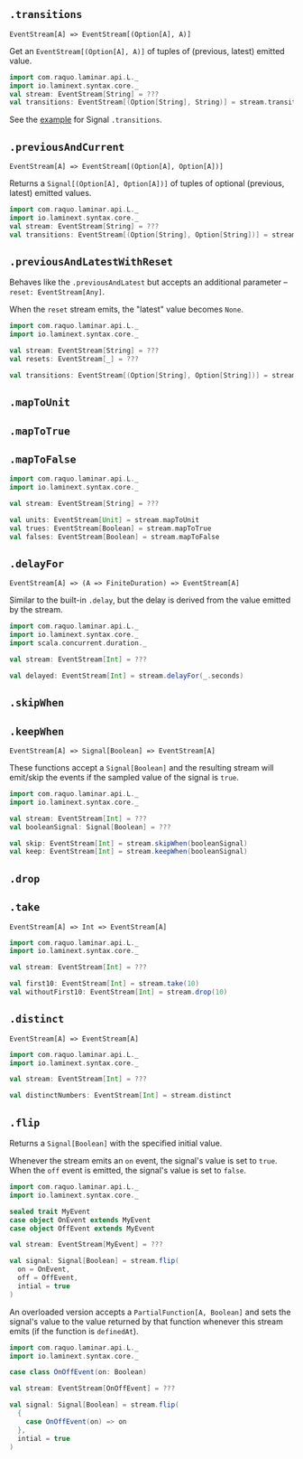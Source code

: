 ## `.transitions`

`EventStream[A] => EventStream[(Option[A], A)]`

Get an `EventStream[(Option[A], A)]` of tuples of (previous, latest) emitted value.

```scala
import com.raquo.laminar.api.L._
import io.laminext.syntax.core._
val stream: EventStream[String] = ???
val transitions: EventStream[(Option[String], String)] = stream.transitions
```

See the [example](/core/example-signal-transitions) for Signal `.transitions`.

## `.previousAndCurrent`

`EventStream[A] => EventStream[(Option[A], Option[A])]`

Returns a `Signal[(Option[A], Option[A])]` of tuples of optional (previous, latest) emitted values.

```scala
import com.raquo.laminar.api.L._
import io.laminext.syntax.core._
val stream: EventStream[String] = ???
val transitions: EventStream[(Option[String], Option[String])] = stream.previousAndCurrent
```

## `.previousAndLatestWithReset`

Behaves like the `.previousAndLatest` but accepts an additional parameter – `reset: EventStream[Any]`.

When the `reset` stream emits, the "latest" value becomes `None`.

```scala
import com.raquo.laminar.api.L._
import io.laminext.syntax.core._

val stream: EventStream[String] = ???
val resets: EventStream[_] = ???

val transitions: EventStream[(Option[String], Option[String])] = stream.previousAndLatestWithReset(resets)
```

## `.mapToUnit` 
## `.mapToTrue` 
## `.mapToFalse`

```scala
import com.raquo.laminar.api.L._
import io.laminext.syntax.core._

val stream: EventStream[String] = ???

val units: EventStream[Unit] = stream.mapToUnit
val trues: EventStream[Boolean] = stream.mapToTrue
val falses: EventStream[Boolean] = stream.mapToFalse
```

## `.delayFor`

`EventStream[A] => (A => FiniteDuration) => EventStream[A]`

Similar to the built-in `.delay`, but the delay is derived from the value emitted by the stream.

```scala
import com.raquo.laminar.api.L._
import io.laminext.syntax.core._
import scala.concurrent.duration._

val stream: EventStream[Int] = ???

val delayed: EventStream[Int] = stream.delayFor(_.seconds)
```

## `.skipWhen`
## `.keepWhen`

`EventStream[A] => Signal[Boolean] => EventStream[A]`

These functions accept a `Signal[Boolean]` and the resulting stream will emit/skip the events if the sampled
value of the signal is `true`.

```scala
import com.raquo.laminar.api.L._
import io.laminext.syntax.core._

val stream: EventStream[Int] = ???
val booleanSignal: Signal[Boolean] = ???

val skip: EventStream[Int] = stream.skipWhen(booleanSignal)
val keep: EventStream[Int] = stream.keepWhen(booleanSignal)
```

## `.drop` 
## `.take`

`EventStream[A] => Int => EventStream[A]`

```scala
import com.raquo.laminar.api.L._
import io.laminext.syntax.core._

val stream: EventStream[Int] = ???

val first10: EventStream[Int] = stream.take(10)
val withoutFirst10: EventStream[Int] = stream.drop(10)
```

## `.distinct`

`EventStream[A] => EventStream[A]`

```scala
import com.raquo.laminar.api.L._
import io.laminext.syntax.core._

val stream: EventStream[Int] = ???

val distinctNumbers: EventStream[Int] = stream.distinct
```

## `.flip`

Returns a `Signal[Boolean]` with the specified initial value.

Whenever the stream emits an `on` event, the signal's value is set to `true`. 
When the `off` event is emitted, the signal's value is set to `false`.

```scala
import com.raquo.laminar.api.L._
import io.laminext.syntax.core._

sealed trait MyEvent
case object OnEvent extends MyEvent
case object OffEvent extends MyEvent

val stream: EventStream[MyEvent] = ???

val signal: Signal[Boolean] = stream.flip(
  on = OnEvent,
  off = OffEvent,
  intial = true  
)
```

An overloaded version accepts a `PartialFunction[A, Boolean]` and sets the signal's value to the value returned
by that function whenever this stream emits (if the function is `definedAt`).

```scala
import com.raquo.laminar.api.L._
import io.laminext.syntax.core._

case class OnOffEvent(on: Boolean) 

val stream: EventStream[OnOffEvent] = ???

val signal: Signal[Boolean] = stream.flip(
  {
    case OnOffEvent(on) => on
  }, 
  intial = true  
)
```
